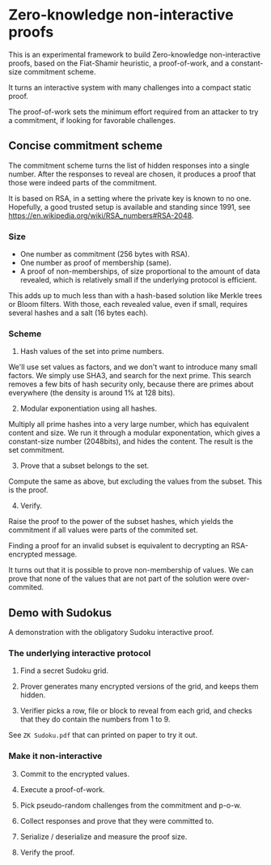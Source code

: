 # Zero-knowledge non-interactive proofs

This is an experimental framework to build Zero-knowledge non-interactive proofs,
based on the Fiat-Shamir heuristic, a proof-of-work, and a constant-size commitment scheme.

It turns an interactive system with many challenges into a compact static proof.

The proof-of-work sets the minimum effort required from an attacker to try a
commitment, if looking for favorable challenges.

## Concise commitment scheme

The commitment scheme turns the list of hidden responses into a single number.
After the responses to reveal are chosen, it produces a proof that those were
indeed parts of the commitment.

It is based on RSA, in a setting where the private key is known to no one.
Hopefully, a good trusted setup is available and standing since 1991, see https://en.wikipedia.org/wiki/RSA_numbers#RSA-2048.

### Size

* One number as commitment (256 bytes with RSA).
* One number as proof of membership (same).
* A proof of non-memberships, of size proportional to the amount of data revealed, which is relatively small if the underlying protocol is efficient.

This adds up to much less than with a hash-based solution like Merkle trees or Bloom filters. With those, each revealed value, even if small, requires several hashes and a salt (16 bytes each).

### Scheme

1. Hash values of the set into prime numbers.

We'll use set values as factors, and we don't want to introduce many small factors.
We simply use SHA3, and search for the next prime. This search removes a few bits
of hash security only, because there are primes about everywhere (the density is around 1% at 128 bits).

2. Modular exponentiation using all hashes.

Multiply all prime hashes into a very large number, which has equivalent content and size.
We run it through a modular exponentation, which gives a constant-size
number (2048bits), and hides the content. The result is the set commitment.

3. Prove that a subset belongs to the set.

Compute the same as above, but excluding the values from the subset. This is the proof.

4. Verify.

Raise the proof to the power of the subset hashes, which yields the commitment
if all values were parts of the commited set.

Finding a proof for an invalid subset is equivalent to decrypting an
RSA-encrypted message.

It turns out that it is possible to prove non-membership of values. We can prove
that none of the values that are not part of the solution were over-commited.


## Demo with Sudokus

A demonstration with the obligatory Sudoku interactive proof.


### The underlying interactive protocol

1. Find a secret Sudoku grid.

2. Prover generates many encrypted versions of the grid, and keeps them hidden.

3. Verifier picks a row, file or block to reveal from each grid, and
checks that they do contain the numbers from 1 to 9.

See `ZK Sudoku.pdf` that can printed on paper to try it out.


### Make it non-interactive

3. Commit to the encrypted values.

4. Execute a proof-of-work.

5. Pick pseudo-random challenges from the commitment and p-o-w.

6. Collect responses and prove that they were committed to.

7. Serialize / deserialize and measure the proof size.

8. Verify the proof.
